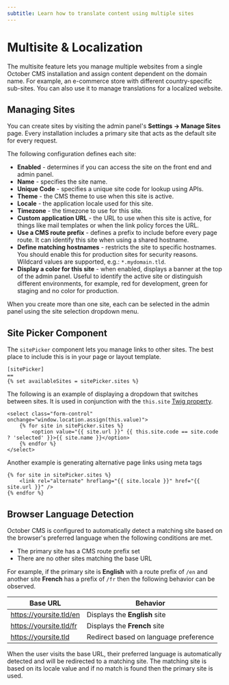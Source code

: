 ```yaml
---
subtitle: Learn how to translate content using multiple sites
---
```

# Multisite & Localization

The multisite feature lets you manage multiple websites from a single October CMS installation and assign content dependent on the domain name. For example, an e-commerce store with different country-specific sub-sites. You can also use it to manage translations for a localized website.

## Managing Sites

You can create sites by visiting the admin panel's **Settings → Manage Sites** page. Every installation includes a primary site that acts as the default site for every request.

The following configuration defines each site:

- **Enabled** - determines if you can access the site on the front end and admin panel.
- **Name** - specifies the site name.
- **Unique Code** - specifies a unique site code for lookup using APIs.
- **Theme** - the CMS theme to use when this site is active.
- **Locale** - the application locale used for this site.
- **Timezone** - the timezone to use for this site.
- **Custom application URL** - the URL to use when this site is active, for things like mail templates or when the link policy forces the URL.
- **Use a CMS route prefix** - defines a prefix to include before every page route. It can identify this site when using a shared hostname.
- **Define matching hostnames** - restricts the site to specific hostnames. You should enable this for production sites for security reasons. Wildcard values are supported, e.g.: `*.mydomain.tld`.
- **Display a color for this site** - when enabled, displays a banner at the top of the admin panel. Useful to identify the active site or distinguish different environments, for example, red for development, green for staging and no color for production.

When you create more than one site, each can be selected in the admin panel using the site selection dropdown menu.

## Site Picker Component

The `sitePicker` component lets you manage links to other sites. The best place to include this is in your page or layout template.

```twig
[sitePicker]
==
{% set availableSites = sitePicker.sites %}
```

The following is an example of displaying a dropdown that switches between sites. It is used in conjunction with the `this.site` [Twig property](../../markup/property/this-site.md).

```twig
<select class="form-control" onchange="window.location.assign(this.value)">
    {% for site in sitePicker.sites %}
        <option value="{{ site.url }}" {{ this.site.code == site.code ? 'selected' }}>{{ site.name }}</option>
    {% endfor %}
</select>
```

Another example is generating alternative page links using meta tags

```twig
{% for site in sitePicker.sites %}
    <link rel="alternate" hreflang="{{ site.locale }}" href="{{ site.url }}" />
{% endfor %}
```

## Browser Language Detection

October CMS is configured to automatically detect a matching site based on the browser's preferred language when the following conditions are met.

- The primary site has a CMS route prefix set
- There are no other sites matching the base URL

For example, if the primary site is **English** with a route prefix of `/en` and another site **French** has a prefix of `/fr` then the following behavior can be observed.

Base URL | Behavior
-------- | --------
https://yoursite.tld/en | Displays the **English** site
https://yoursite.tld/fr | Displays the **French** site
https://yoursite.tld | Redirect based on language preference

When the user visits the base URL, their preferred language is automatically detected and will be redirected to a matching site. The matching site is based on its locale value and if no match is found then the primary site is used.
